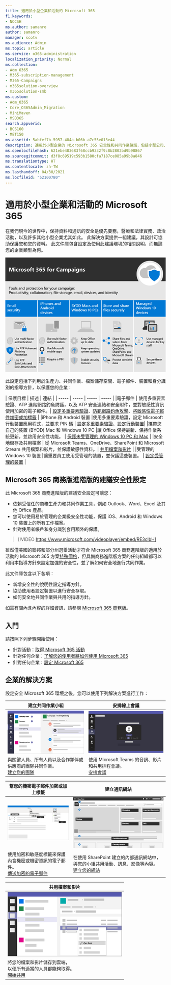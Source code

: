 ```yaml
---
title: 適用於小型企業和活動的 Microsoft 365
f1.keywords:
- NOCSH
ms.author: samanro
author: samanro
manager: scotv
ms.audience: Admin
ms.topic: article
ms.service: o365-administration
localization_priority: Normal
ms.collection:
- Adm_O365
- M365-subscription-management
- M365-Campaigns
- m365solution-overview
- m365solution-smb
ms.custom:
- Adm_O365
- Core_O365Admin_Migration
- MiniMaven
- MSB365
search.appverid:
- BCS160
- MET150
ms.assetid: 5abfef7b-5957-484a-b06b-a7c55e013e44
description: 適用於小型企業的 Microsoft 365 安全性和共同作業建議，包括小型公司、實務和政治活動。
ms.openlocfilehash: 621ebe483683f68ccb9332f9c8b2802bd9b98867
ms.sourcegitcommit: d3f8c69519c593b1580cfa7187ce085a99b8a846
ms.translationtype: HT
ms.contentlocale: zh-TW
ms.lasthandoff: 04/30/2021
ms.locfileid: "52100780"
---
```

<a name="microsoft-365-for-smaller-businesses-and-campaigns"></a>適用於小型企業和活動的 Microsoft 365
===========================

在我們現今的世界中，保持資料和通訊的安全是優先要務，醫療和法律實務、政治活動，以及許多其他小型企業尤其如此。 此解決方案提供一組建議，其設計可協助保護您和您的資料。 此文件庫包含設定及使用此建議環境的相關說明，而無論您的企業類型為何。


![Microsoft 365 商務進階版可保護您的生產力工具、共同作業工具、檔案儲存空間、電子郵件、裝置和身分識別](../media/M365-WhatIsIt-SecurityFocus.png)

此設定包括下列用於生產力、共同作業、檔案儲存空間、電子郵件、裝置和身分識別的指導方針，以保護您的企業：

| 保護目標 | 描述 | 連結 |
| ----- | ----- | ----- | ----- |
|電子郵件 | 使用多重要素驗證、ATP 進階網路釣魚防護，以及 ATP 安全連結和安全附件，並對敏感性資訊使用加密的電子郵件。| [設定多重要素驗證](m365-campaigns-multifactor-authenication.md)、[防範網路釣魚攻擊](m365-campaigns-phishing-and-attacks.md)、[將敏感性電子郵件加密或加標籤](send-encrypted-email.md) |
|iPhone 和 Android 裝置 |使用多重要素驗證，設定 Microsoft 行動裝置應用程式，並要求 PIN 碼 | [設定多重要素驗證](m365-campaigns-multifactor-authenication.md)、[設定行動裝置](../business/set-up-mobile-devices.md?toc=/microsoft-365/campaigns/toc.json)|
|攜帶您自己的裝置 (BYOD) Mac 和 Windows 10 PC |讓 Office 保持最新、保持作業系統更新，並啟用安全性功能。 | [保護未受管理的 Windows 10 PC 和 Mac](m365-campaigns-protect-pcs-macs.md) |
|安全地儲存及共用檔案 | 從 Microsoft Teams、OneDrive、SharePoint 和 Microsoft Stream 共用檔案和影片，並保護敏感性資料。| [共用檔案和影片](share-files-and-videos.md) |
|受管理的 Windows 10 裝置 |讓重要員工使用受管理的裝置，並保護這些裝置。 | [設定受管理的裝置](../business/set-up-windows-devices.md?toc=/microsoft-365/campaigns/toc.json) |

<a name="a-recommended-security-configuration-for-microsoft-365-business-premium"></a>Microsoft 365 商務版進階版的建議安全性設定
------------------------------------

此 Microsoft 365 商務進階版的建議安全設定可讓您：

- 依賴受信任的商務生產力和共同作業工具，例如 Outlook、Word、Excel 及其他 Office 產品。
- 您可以使用易於管理的企業級安全性功能，保護 iOS、Android 和 Windows 10 裝置上的所有工作檔案。
- 針對使用者帳戶和身分識別套用額外的保護。

> [!VIDEO https://www.microsoft.com/videoplayer/embed/RE3clbH]

雖然僅美國的聯邦和部分州選舉活動才符合 Microsoft 365 商務進階版的適用於活動的 Microsoft 365 方案[特殊價格](get-microsoft-365-campaigns.md)，但具備商務進階版方案的任何組織都可以利用本指導方針來設定加強的安全性，並了解如何安全地進行共同作業。

此文件庫包含以下各項：

- 新增安全性的說明性設定指導方針。
- 協助使用者設定裝置以進行安全存取。
- 如何安全地共同作業與共用的指導方針。

如需有關內含內容的詳細資訊，請參閱 [Microsoft 365 商務版](https://www.microsoft.com/microsoft-365/business)。

<a name="get-started"></a>入門
--------------------------

請按照下列步驟開始使用：

- 針對活動：[取得 Microsoft 365 活動](get-microsoft-365-campaigns.md)
- 針對任何企業：[了解您的使用者將如何使用 Microsoft 365](m365-campaigns-users.md)
- 針對任何企業：[設定 Microsoft 365](microsoft-365-campaigns-setup-overview.md)

<a name="solutions-for-your-business"></a>企業的解決方案
--------------------------

設定安全 Microsoft 365 環境之後，您可以使用下列解決方案進行工作：

| 建立共同作業小組 | 安排線上會議 |
| ------------- | ------------- |
| ![SharePoint 通訊網站](../media/sm-m365-democracy-teams-collab.png) | ![線上會議](../media/m365-democracy-teams-meetings.png) |
| 與關鍵人員、所有人員以及合作夥伴或供應商的團隊共同作業。<br>[建立您的團隊](create-teams-for-collaboration.md) | 使用 Microsoft Teams 的音訊、影片和共用排程會議。<br>[安排會議](set-up-meetings.md) |

| 幫您的機密電子郵件加密或加上標籤 | 建立通訊網站 |
| ------------- | ------------- |
| ![已加密且已標籤的電子郵件](../media/sm-m365-campaign-email-encrypt.png) | ![SharePoint 通訊網站](../media/sm-m365-democracy-comms-site.png) |
| 使用加密和敏感度標籤來保護內含機密或機密資訊的電子郵件。<br>[傳送加密的電子郵件](send-encrypted-email.md) | 在使用 SharePoint 建立的內部通訊網站中，與您的小組共用活動、訊息、影像等內容。<br>[建立您的網站](create-communications-site.md) |

| 共用檔案和影片 |
| ------------- |
| ![在 Microsoft Teams 中共用檔案](../media/m365-democracy-teams-sharefiles.png) |
| 將您的檔案和影片儲存到雲端， <br>以便所有適當的人員都能夠取得。<br>[開始共用](share-files-and-videos.md) |
